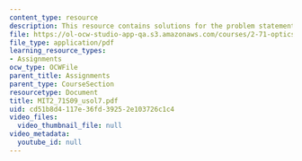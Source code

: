 ```yaml
---
content_type: resource
description: This resource contains solutions for the problem statement 7.
file: https://ol-ocw-studio-app-qa.s3.amazonaws.com/courses/2-71-optics-spring-2009/cd51b8d4117e36fd39252e103726c1c4_MIT2_71S09_usol7.pdf
file_type: application/pdf
learning_resource_types:
- Assignments
ocw_type: OCWFile
parent_title: Assignments
parent_type: CourseSection
resourcetype: Document
title: MIT2_71S09_usol7.pdf
uid: cd51b8d4-117e-36fd-3925-2e103726c1c4
video_files:
  video_thumbnail_file: null
video_metadata:
  youtube_id: null
---
```

